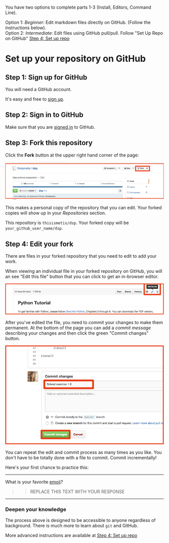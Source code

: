 You have two options to complete parts 1-3 (Install, Editors, Command Line).  

Option 1:  _Beginner:_ Edit markdown files directly on GitHub.  (Follow the instructions below).  
Option 2:  _Intermediate:_ Edit files using GitHub pull/pull.  Follow "Set Up Repo on GitHub" [Step 4: Set up repo ](04_set_up_repo.md)

# Set up your repository on GitHub


## Step 1: Sign up for GitHub

You will need a GitHub account.

It's easy and free to [sign up](https://github.com/join).


## Step 2: Sign in to GitHub

Make sure that you are [signed in](https://github.com/login) to GitHub.


## Step 3: Fork this repository

Click the **Fork** button at the upper right hand corner of the page:

![fork](img/forking_repo.png)

This makes a personal copy of the repository that you can edit. Your forked copies will show up in your *Repositories* section.

This repository is `thisismetis/dsp`. Your forked copy will be `your_github_user_name/dsp`.


## Step 4: Edit your fork  

There are files in your forked repository that you need to edit to add your work.

When viewing an individual file in your forked repository on GitHub, you will an see "Edit this file" button that you can click to get an in-browser editor.

![edit](img/edit_file.png)

After you've edited the file, you need to _commit_ your changes to make them permanent. At the bottom of the page you can add a _commit message_ describing your changes and then click the green "Commit changes" button.

![commit](img/commit_file.png)

You can repeat the edit and commit process as many times as you like. You don't have to be totally done with a file to commit. Commit incrementally!

Here's your first chance to practice this:

---

What is your favorite [emoji](http://www.emoji-cheat-sheet.com/)?

>> REPLACE THIS TEXT WITH YOUR RESPONSE




---


### Deepen your knowledge

The process above is designed to be accessible to anyone regardless of background. There is much more to learn about `git` and GitHub.  

More advanced instructions are available at [Step 4: Set up repo ](/04_set_up_repo.md)
